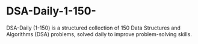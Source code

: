 # DSA-Daily-1-150-
 DSA-Daily (1-150) is a structured collection of 150 Data Structures and Algorithms (DSA) problems, solved daily to improve problem-solving skills.

